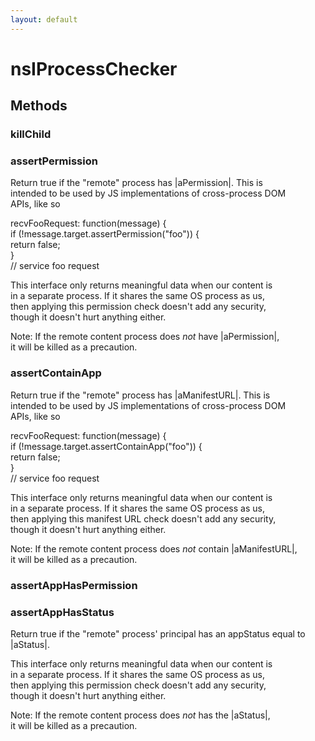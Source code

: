 ```yaml
---
layout: default
---
```


# nsIProcessChecker #

## Methods ##

### killChild ###

### assertPermission ###
  
Return true if the "remote" process has |aPermission|.  This is  
intended to be used by JS implementations of cross-process DOM  
APIs, like so  
  
  recvFooRequest: function(message) {  
    if (!message.target.assertPermission("foo")) {  
      return false;  
    }  
    // service foo request  
  
This interface only returns meaningful data when our content is  
in a separate process.  If it shares the same OS process as us,  
then applying this permission check doesn't add any security,  
though it doesn't hurt anything either.  
  
Note: If the remote content process does *not* have |aPermission|,  
it will be killed as a precaution.  
  

### assertContainApp ###
  
Return true if the "remote" process has |aManifestURL|.  This is  
intended to be used by JS implementations of cross-process DOM  
APIs, like so  
  
  recvFooRequest: function(message) {  
    if (!message.target.assertContainApp("foo")) {  
      return false;  
    }  
    // service foo request  
  
This interface only returns meaningful data when our content is  
in a separate process.  If it shares the same OS process as us,  
then applying this manifest URL check doesn't add any security,  
though it doesn't hurt anything either.  
  
Note: If the remote content process does *not* contain |aManifestURL|,  
it will be killed as a precaution.  
  

### assertAppHasPermission ###

### assertAppHasStatus ###
  
Return true if the "remote" process' principal has an appStatus equal to  
|aStatus|.  
  
This interface only returns meaningful data when our content is  
in a separate process.  If it shares the same OS process as us,  
then applying this permission check doesn't add any security,  
though it doesn't hurt anything either.  
  
Note: If the remote content process does *not* has the |aStatus|,  
it will be killed as a precaution.  
  
